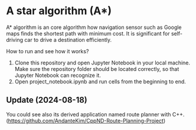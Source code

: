 # A star algorithm (A*)
A* algorithm is an core algorithm how navigation sensor such as Google maps finds the shortest path with minimum cost. It is significant for self-driving car to drive a destination efficiently.

How to run and see how it works?

1. Clone this repository and open Jupyter Notebook in your local machine. Make sure the repository folder should be located correctly, so that Jupyter Notebook can recognize it.
2. Open project_notebook.ipynb and run cells from the beginning to end.

## Update (2024-08-18)
You could see also its derived application named route planner with C++. (https://github.com/AndanteKim/CppND-Route-Planning-Project)
